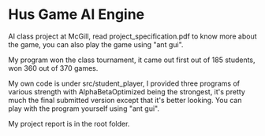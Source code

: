 # Hus Game AI Engine
AI class project at McGill, read project_specification.pdf to know more about the game, you can also play the game using "ant gui". 

My program won the class tournament, it came out first out of 185 students, won 360 out of 370 games.

My own code is under src/student_player, I provided three programs of various strength with AlphaBetaOptimized being the strongest, it's pretty much the final submitted version except that it's better looking. You can play with the program yourself using "ant gui".

My project report is in the root folder.